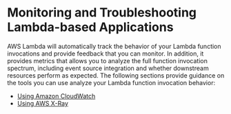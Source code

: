# Monitoring and Troubleshooting Lambda\-based Applications<a name="troubleshooting"></a>

AWS Lambda will automatically track the behavior of your Lambda function invocations and provide feedback that you can monitor\. In addition, it provides metrics that allows you to analyze the full function invocation spectrum, including event source integration and whether downstream resources perform as expected\. The following sections provide guidance on the tools you can use analyze your Lambda function invocation behavior:


+ [Using Amazon CloudWatch](monitoring-functions.md)
+ [Using AWS X\-Ray](lambda-x-ray.md)